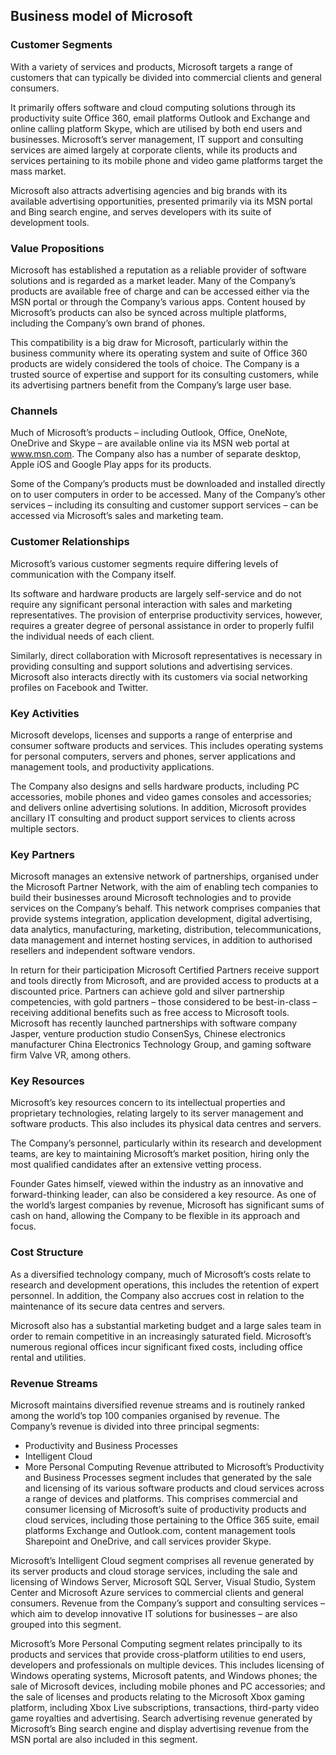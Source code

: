Business model of Microsoft
---------------------------

 ### Customer Segments

 With a variety of services and products, Microsoft targets a range of customers that can typically be divided into commercial clients and general consumers.

 It primarily offers software and cloud computing solutions through its productivity suite Office 360, email platforms Outlook and Exchange and online calling platform Skype, which are utilised by both end users and businesses. Microsoft’s server management, IT support and consulting services are aimed largely at corporate clients, while its products and services pertaining to its mobile phone and video game platforms target the mass market.

 Microsoft also attracts advertising agencies and big brands with its available advertising opportunities, presented primarily via its MSN portal and Bing search engine, and serves developers with its suite of development tools.

 ### Value Propositions

 Microsoft has established a reputation as a reliable provider of software solutions and is regarded as a market leader. Many of the Company’s products are available free of charge and can be accessed either via the MSN portal or through the Company’s various apps. Content housed by Microsoft’s products can also be synced across multiple platforms, including the Company’s own brand of phones.

 This compatibility is a big draw for Microsoft, particularly within the business community where its operating system and suite of Office 360 products are widely considered the tools of choice. The Company is a trusted source of expertise and support for its consulting customers, while its advertising partners benefit from the Company’s large user base.

 ### Channels

 Much of Microsoft’s products – including Outlook, Office, OneNote, OneDrive and Skype – are available online via its MSN web portal at www.msn.com. The Company also has a number of separate desktop, Apple iOS and Google Play apps for its products.

 Some of the Company’s products must be downloaded and installed directly on to user computers in order to be accessed. Many of the Company’s other services – including its consulting and customer support services – can be accessed via Microsoft’s sales and marketing team.

 ### Customer Relationships

 Microsoft’s various customer segments require differing levels of communication with the Company itself.

 Its software and hardware products are largely self-service and do not require any significant personal interaction with sales and marketing representatives. The provision of enterprise productivity services, however, requires a greater degree of personal assistance in order to properly fulfil the individual needs of each client.

 Similarly, direct collaboration with Microsoft representatives is necessary in providing consulting and support solutions and advertising services. Microsoft also interacts directly with its customers via social networking profiles on Facebook and Twitter.

 ### Key Activities

 Microsoft develops, licenses and supports a range of enterprise and consumer software products and services. This includes operating systems for personal computers, servers and phones, server applications and management tools, and productivity applications.

 The Company also designs and sells hardware products, including PC accessories, mobile phones and video games consoles and accessories; and delivers online advertising solutions. In addition, Microsoft provides ancillary IT consulting and product support services to clients across multiple sectors.

 ### Key Partners

 Microsoft manages an extensive network of partnerships, organised under the Microsoft Partner Network, with the aim of enabling tech companies to build their businesses around Microsoft technologies and to provide services on the Company’s behalf. This network comprises companies that provide systems integration, application development, digital advertising, data analytics, manufacturing, marketing, distribution, telecommunications, data management and internet hosting services, in addition to authorised resellers and independent software vendors.

 In return for their participation Microsoft Certified Partners receive support and tools directly from Microsoft, and are provided access to products at a discounted price. Partners can achieve gold and silver partnership competencies, with gold partners – those considered to be best-in-class – receiving additional benefits such as free access to Microsoft tools. Microsoft has recently launched partnerships with software company Jasper, venture production studio ConsenSys, Chinese electronics manufacturer China Electronics Technology Group, and gaming software firm Valve VR, among others.

 ### Key Resources

 Microsoft’s key resources concern to its intellectual properties and proprietary technologies, relating largely to its server management and software products. This also includes its physical data centres and servers.

 The Company’s personnel, particularly within its research and development teams, are key to maintaining Microsoft’s market position, hiring only the most qualified candidates after an extensive vetting process.

 Founder Gates himself, viewed within the industry as an innovative and forward-thinking leader, can also be considered a key resource. As one of the world’s largest companies by revenue, Microsoft has significant sums of cash on hand, allowing the Company to be flexible in its approach and focus.

 ### Cost Structure

 As a diversified technology company, much of Microsoft’s costs relate to research and development operations, this includes the retention of expert personnel. In addition, the Company also accrues cost in relation to the maintenance of its secure data centres and servers.

 Microsoft also has a substantial marketing budget and a large sales team in order to remain competitive in an increasingly saturated field. Microsoft’s numerous regional offices incur significant fixed costs, including office rental and utilities.

 ### Revenue Streams

 Microsoft maintains diversified revenue streams and is routinely ranked among the world’s top 100 companies organised by revenue. The Company’s revenue is divided into three principal segments:

  * Productivity and Business Processes
 * Intelligent Cloud
 * More Personal Computing
  Revenue attributed to Microsoft’s Productivity and Business Processes segment includes that generated by the sale and licensing of its various software products and cloud services across a range of devices and platforms. This comprises commercial and consumer licensing of Microsoft’s suite of productivity products and cloud services, including those pertaining to the Office 365 suite, email platforms Exchange and Outlook.com, content management tools Sharepoint and OneDrive, and call services provider Skype.

 Microsoft’s Intelligent Cloud segment comprises all revenue generated by its server products and cloud storage services, including the sale and licensing of Windows Server, Microsoft SQL Server, Visual Studio, System Center and Microsoft Azure services to commercial clients and general consumers. Revenue from the Company’s support and consulting services – which aim to develop innovative IT solutions for businesses – are also grouped into this segment.

 Microsoft’s More Personal Computing segment relates principally to its products and services that provide cross-platform utilities to end users, developers and professionals on multiple devices. This includes licensing of Windows operating systems, Microsoft patents, and Windows phones; the sale of Microsoft devices, including mobile phones and PC accessories; and the sale of licenses and products relating to the Microsoft Xbox gaming platform, including Xbox Live subscriptions, transactions, third-party video game royalties and advertising. Search advertising revenue generated by Microsoft’s Bing search engine and display advertising revenue from the MSN portal are also included in this segment.